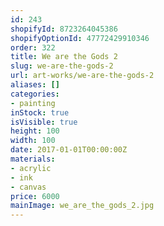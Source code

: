 ```yaml
---
id: 243
shopifyId: 8723264045386
shopifyOptionId: 47772429910346
order: 322
title: We are the Gods 2
slug: we-are-the-gods-2
url: art-works/we-are-the-gods-2
aliases: []
categories:
- painting
inStock: true
isVisible: true
height: 100
width: 100
date: 2017-01-01T00:00:00Z
materials:
- acrylic
- ink
- canvas
price: 6000
mainImage: we_are_the_gods_2.jpg
---
```

